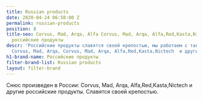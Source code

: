 ```yaml
---
title: Russian products
date: 2020-04-24 06:58:00 Z
permalink: russian-products
position: 8
title-seo: Corvus, Mad, Arqa, Alfa Corvus, Mad, Arqa, Alfa,Red,Kasta,Nictech и другие
  российские продукты
descr: 'Российские продукты славятся своей крепостью, мы работаем с такими брендами:
  Corvus, Mad, Arqa, Corvus, Mad, Arqa, Alfa,Red,Kasta,Nictech  и другие.'
h1-brand-name: Российские продукты
filter-brand-list: Russian products
layout: filter-brand
---
```


Снюс произведен в России: Corvus, Mad, Arqa, Alfa,Red,Kasta,Nictech и другие российские продукты. Славятся своей крепостью.
